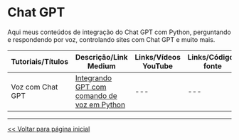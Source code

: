 # Chat GPT
Aqui meus conteúdos de integração do Chat GPT com Python, perguntando e respondendo por voz, controlando sites com Chat GPT e muito mais.

| Tutoriais/Títulos    | Descrição/Link Medium  | Links/Vídeos YouTube | Links/Códigos fonte |
| --- | --- | --- | --- |
| Voz com Chat GPT | [Integrando GPT com comando de voz em Python](https://medium.com/@dev.daniel.amorim/assistente-com-chat-gpt-6512c606a28e) | --- | --- |


<hr>

[<< Voltar para página inicial](https://github.com/dev-daniel-amorim)
